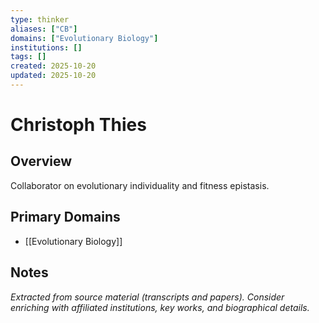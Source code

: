 ```yaml
---
type: thinker
aliases: ["CB"]
domains: ["Evolutionary Biology"]
institutions: []
tags: []
created: 2025-10-20
updated: 2025-10-20
---
```


# Christoph Thies

## Overview

Collaborator on evolutionary individuality and fitness epistasis.

## Primary Domains

- [[Evolutionary Biology]]

## Notes

*Extracted from source material (transcripts and papers). Consider enriching with affiliated institutions, key works, and biographical details.*
